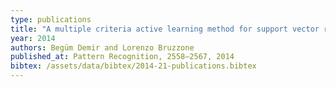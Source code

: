 ```yaml
---
type: publications
title: "A multiple criteria active learning method for support vector regression"
year: 2014
authors: Begüm Demir and Lorenzo Bruzzone
published_at: Pattern Recognition, 2558–2567, 2014
bibtex: /assets/data/bibtex/2014-21-publications.bibtex 
---
```

